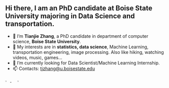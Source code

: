 ## Hi there, I am an PhD candidate at Boise State University majoring in Data Science and transportation.


- 👋 I’m **Tianjie Zhang**, a PhD candidate in department of computer science, **Boise State University**.
- 👀 My interests are in **statistics, data science**, Machine Learning, transportation engineering, image processing. Also like hiking, watching videos, music, games... 
- 🌱 I’m currently looking for Data Scientist/Machine Learning Internship.
- 📫 Contacts: tjzhang@u.boisestate.edu
   
<div align="left">
    <a href="https://tianjiezhang1993.github.io/resume/">
        <img src="https://github.com/ultralytics/yolov5/releases/download/v1.0/logo-social-github.png" width="3%"/>
    </a>
    <img width="3%" />
    <a href="https://www.linkedin.com/in/tianjie-zhang-a8b921224/">
        <img src="https://github.com/ultralytics/yolov5/releases/download/v1.0/logo-social-linkedin.png" width="3%"/>
    <!--- </a>
    <img width="3%" />
    <a href="https://twitter.com/ultralytics">
        <img src="https://github.com/ultralytics/yolov5/releases/download/v1.0/logo-social-twitter.png" width="3%"/>
    </a>
    <img width="3%" />
    <a href="https://youtube.com/ultralytics">
        <img src="https://github.com/ultralytics/yolov5/releases/download/v1.0/logo-social-youtube.png" width="3%"/>
    </a>
    <img width="3%" />
    <a href="https://www.facebook.com/ultralytics">
        <img src="https://github.com/ultralytics/yolov5/releases/download/v1.0/logo-social-facebook.png" width="3%"/>
    </a>
    <img width="3%" />
    <a href="https://www.instagram.com/ultralytics/">
        <img src="https://github.com/ultralytics/yolov5/releases/download/v1.0/logo-social-instagram.png" width="3%"/>
    </a> --->
</div>


<!---
TianjieZhang1993/TianjieZhang1993 is a ✨ special ✨ repository because its `README.md` (this file) appears on your GitHub profile.
You can click the Preview link to take a look at your changes.
--->
